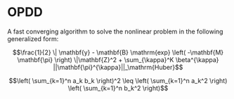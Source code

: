 # OPDD
A fast converging algorithm to solve the nonlinear problem in the following generalized form:

$$\frac{1}{2} \| \mathbf{y} - \mathbf{B} \mathrm{exp} \left( -\mathbf{M} \mathbf{\pi} \right) \|\mathbf{Z}^2 + \sum_{\kappa}^K \beta^{\kappa} ||\mathbf{\pi}^{\kappa}||_\mathrm{Huber}$$

$$\left( \sum_{k=1}^n a_k b_k \right)^2 \leq \left( \sum_{k=1}^n a_k^2 \right) \left( \sum_{k=1}^n b_k^2 \right)$$

